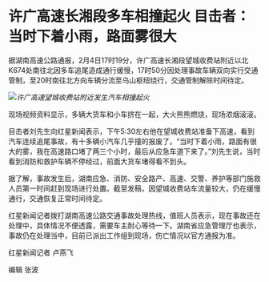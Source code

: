 # 许广高速长湘段多车相撞起火 目击者：当时下着小雨，路面雾很大

据湖南高速公路通报，2月4日17时19分，许广高速长湘段望城收费站附近以北K674处南往北因多车追尾造成通行缓慢，17时50分因处理事故车辆双向实行交通管制，至20时南往北方向车辆分流至乌山枢纽绕行，交通管制解除时间待定。

![](https://inews.gtimg.com/newsapp_bt/0/15644377225/1000)_许广高速望城收费站附近发生汽车相撞起火_

现场视频资料显示，多辆大货车和小车挤在一起，大火熊熊燃烧，现场浓烟滚滚。

目击者刘先生向红星新闻表示，下午5:30左右他在望城收费站准备下高速，看到汽车连续追尾事故，有十多辆小汽车几乎撞的报废了。“当时下着小雨，路面有很大的雾，我在高速路口堵了两三个小时，最后从应急车道下来了。”刘先生说，当时看到消防和救护车辆不停经过，前面大货车堵得看不到头。

据了解，事故发生后，湖南应急、消防、安全路产、高速、交警、养护等部门施救人员第一时间赶到现场进行处置。截至发稿，因望城收费站车流量较大，仍在缓慢通行，交通恢复正常时间待定。

红星新闻记者拨打湖南高速公路交通事故处理热线，值班人员表示，现在事故还在处理中，具体情况不便透露，需要车主耐心等待一下。湖南省应急管理厅也表示，事故仍在处理当中，目前已派出工作组到现场，伤亡情况以官方通报为准。

红星新闻记者 卢燕飞

编辑 张波

